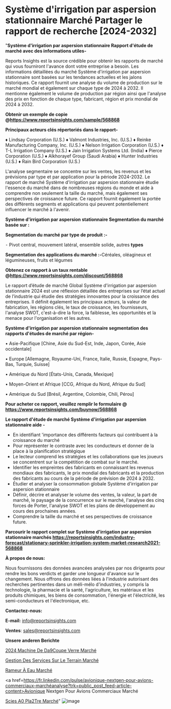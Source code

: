 # Système d'irrigation par aspersion stationnaire Marché Partager le rapport de recherche [2024-2032]

"<strong>Système d'irrigation par aspersion stationnaire Rapport d'étude de marché avec des informations utiles-</strong>

Reports Insights est la source crédible pour obtenir les rapports de marché qui vous fourniront l'avance dont votre entreprise a besoin. Les informations détaillées du marché Système d'irrigation par aspersion stationnaire sont basées sur les tendances actuelles et les jalons historiques. Ce rapport fournit une analyse du volume de production sur le marché mondial et également sur chaque type de 2024 à 2032. Il mentionne également le volume de production par région ainsi que l'analyse des prix en fonction de chaque type, fabricant, région et prix mondial de 2024 à 2032.

<strong><b>Obtenir un exemple de copie @</b></strong><a href=https://www.reportsinsights.com/sample/568868><strong><b>https://www.reportsinsights.com/sample/568868</b></strong></a>

<b>Principaux acteurs clés répertoriés dans le rapport-</b>

<b> </b>♦ Lindsay Corporation (U.S.)
♦ Valmont Industries, Inc. (U.S.)
♦ Reinke Manufacturing Company, Inc. (U.S.)
♦ Nelson Irrigation Corporation (U.S.)
♦ T-L Irrigation Company (U.S.)
♦ Jain Irrigation Systems Ltd. (India)
♦ Pierce Corporation (U.S.)
♦ Alkhorayef Group (Saudi Arabia)
♦ Hunter Industries (U.S.)
♦ Rain Bird Corporation (U.S.)

L'analyse segmentaire se concentre sur les ventes, les revenus et les prévisions par type et par application pour la période 2024-2032. Le rapport de marché Système d'irrigation par aspersion stationnaire étudie l'essence du marché dans de nombreuses régions du monde et aide à comprendre non seulement la taille du marché, mais également ses perspectives de croissance future. Ce rapport fournit également la portée des différents segments et applications qui peuvent potentiellement influencer le marché à l'avenir.

<strong>Système d'irrigation par aspersion stationnaire Segmentation du marché basée sur :</strong>

<strong>Segmentation du marché par type de produit :-</strong>

⁃ Pivot central, mouvement latéral, ensemble solide, autres <strong>types</strong>

<strong>Segmentation des applications du marché :-</strong>Céréales, oléagineux et légumineuses, fruits et légumes

<strong><b>Obtenez ce rapport à un taux rentable @</b></strong><a href=https://www.reportsinsights.com/discount/568868><strong><b>https://www.reportsinsights.com/discount/568868</b></strong></a>

Le rapport d’étude de marché Global Système d'irrigation par aspersion stationnaire 2024 est une réflexion détaillée des entreprises sur l’état actuel de l’industrie qui étudie des stratégies innovantes pour la croissance des entreprises. Il définit également les principaux acteurs, la valeur de fabrication, les régions clés, le taux de croissance, les fournisseurs, l'analyse SWOT, c'est-à-dire la force, la faiblesse, les opportunités et la menace pour l'organisation et les autres.

<strong>Système d'irrigation par aspersion stationnaire segmentation des rapports d'études de marché par région-</strong>

• Asie-Pacifique [Chine, Asie du Sud-Est, Inde, Japon, Corée, Asie occidentale]

• Europe [Allemagne, Royaume-Uni, France, Italie, Russie, Espagne, Pays-Bas, Turquie, Suisse]

• Amérique du Nord [États-Unis, Canada, Mexique]

• Moyen-Orient et Afrique [CCG, Afrique du Nord, Afrique du Sud]

• Amérique du Sud [Brésil, Argentine, Colombie, Chili, Pérou]

<strong>Pour acheter ce rapport, veuillez remplir le formulaire @   <a href=https://www.reportsinsights.com/buynow/568868>https://www.reportsinsights.com/buynow/568868</a></strong>

<strong>Le rapport d'étude de marché Système d'irrigation par aspersion stationnaire aide -</strong>
<ul>
  <li>En identifiant 'importance des différents facteurs qui contribuent à la croissance du marché</li>
  <li>Pour représenter le contraste avec les conducteurs et donner de la place à la planification stratégique</li>
  <li>Le lecteur comprend les stratégies et les collaborations que les joueurs se concentrent sur la compétition de combat sur le marché.</li>
  <li>Identifier les empreintes des fabricants en connaissant les revenus mondiaux des fabricants, le prix mondial des fabricants et la production des fabricants au cours de la période de prévision de 2024 à 2032.</li>
  <li>Étudier et analyser la consommation globale Système d'irrigation par aspersion stationnaire</li>
  <li>Définir, décrire et analyser le volume des ventes, la valeur, la part de marché, le paysage de la concurrence sur le marché, l'analyse des cinq forces de Porter, l'analyse SWOT et les plans de développement au cours des prochaines années.</li>
  <li>Comprendre la taille du marché et ses perspectives de croissance future.</li>
</ul>

<strong>Parcourir le rapport complet sur Système d'irrigation par aspersion stationnaire marchés <a href=https://reportsinsights.com/industry-forecast/stationary-sprinkler-irrigation-system-market-research2021-568868>https://reportsinsights.com/industry-forecast/stationary-sprinkler-irrigation-system-market-research2021-568868</a></strong>

<strong>À propos de nous:</strong>

Nous fournissons des données avancées analysées par nos dirigeants pour rendre les bons verdicts et garder une longueur d'avance sur le changement. Nous offrons des données liées à l'industrie autorisant des recherches pertinentes dans un méli-mélo d'industries, y compris la technologie, la pharmacie et la santé, l'agriculture, les matériaux et les produits chimiques, les biens de consommation, l'énergie et l'électricité, les semi-conducteurs et l'électronique, etc.

<strong>Contactez-nous:</strong>

<strong>E-mail:</strong> <a href=mailto:info@reportsinsights.com>info@reportsinsights.com</a>

<strong>Ventes</strong>: <a href=mailto:sales@reportsinsights.com>sales@reportsinsights.com</a>

<strong>Unsere anderen Berichte</strong>

<a href=https://www.linkedin.com/pulse/2024-machine-de-d%C3%A9coupe-verre-march%C3%A9-informations-aa2hc/>2024 Machine De Da9Coupe Verre Marché</a>

<a href=https://www.linkedin.com/pulse/gestion-des-services-sur-le-terrain-march%C3%A9-2024-inmuc/>Gestion Des Services Sur Le Terrain Marché</a>

<a href=https://www.linkedin.com/pulse/rameur-à-eau-marché-analyse-des-applications-mle3c/>Rameur À Eau Marché</a>

<a href=https://fr.linkedin.com/pulse/avionique-nextgen-pour-avions-commerciaux-marchéanalyse?trk=public_post_feed-article-content>Avionique Nextgen Pour Avions Commerciaux Marché</a>

<a href=https://www.linkedin.com/pulse/scies-%C3%A0-pl%C3%A2tre-march%C3%A9-segmentation-tendances-qeehf/>Scies A0 Pla2Tre Marché</a>"
![image](https://github.com/daminid12/RItrends/assets/158430485/5737516c-f0e5-45e7-bbb4-ef6885813d65)
